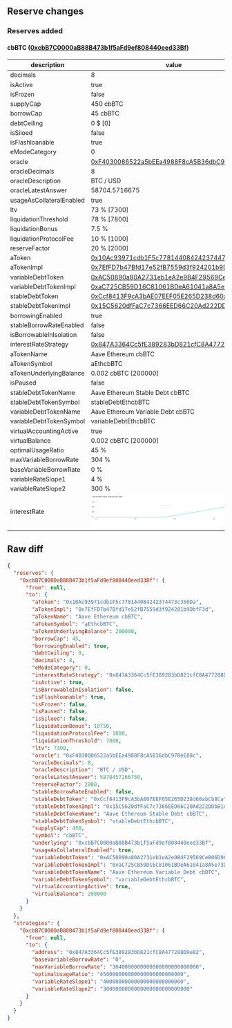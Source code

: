 ## Reserve changes

### Reserves added

#### cbBTC ([0xcbB7C0000aB88B473b1f5aFd9ef808440eed33Bf](https://etherscan.io/address/0xcbB7C0000aB88B473b1f5aFd9ef808440eed33Bf))

| description | value |
| --- | --- |
| decimals | 8 |
| isActive | true |
| isFrozen | false |
| supplyCap | 450 cbBTC |
| borrowCap | 45 cbBTC |
| debtCeiling | 0 $ [0] |
| isSiloed | false |
| isFlashloanable | true |
| eModeCategory | 0 |
| oracle | [0xF4030086522a5bEEa4988F8cA5B36dbC97BeE88c](https://etherscan.io/address/0xF4030086522a5bEEa4988F8cA5B36dbC97BeE88c) |
| oracleDecimals | 8 |
| oracleDescription | BTC / USD |
| oracleLatestAnswer | 58704.5716675 |
| usageAsCollateralEnabled | true |
| ltv | 73 % [7300] |
| liquidationThreshold | 78 % [7800] |
| liquidationBonus | 7.5 % |
| liquidationProtocolFee | 10 % [1000] |
| reserveFactor | 20 % [2000] |
| aToken | [0x10Ac93971cdb1F5c778144084242374473c350Da](https://etherscan.io/address/0x10Ac93971cdb1F5c778144084242374473c350Da) |
| aTokenImpl | [0x7EfFD7b47Bfd17e52fB7559d3f924201b9DbfF3d](https://etherscan.io/address/0x7EfFD7b47Bfd17e52fB7559d3f924201b9DbfF3d) |
| variableDebtToken | [0xAC50890a80A2731eb1eA2e9B4F29569CeB06D960](https://etherscan.io/address/0xAC50890a80A2731eb1eA2e9B4F29569CeB06D960) |
| variableDebtTokenImpl | [0xaC725CB59D16C81061BDeA61041a8A5e73DA9EC6](https://etherscan.io/address/0xaC725CB59D16C81061BDeA61041a8A5e73DA9EC6) |
| stableDebtToken | [0xCcf8413F9cA3bAE07EEF05E265D238d60abCb8Ca](https://etherscan.io/address/0xCcf8413F9cA3bAE07EEF05E265D238d60abCb8Ca) |
| stableDebtTokenImpl | [0x15C5620dfFaC7c7366EED66C20Ad222DDbB1eD57](https://etherscan.io/address/0x15C5620dfFaC7c7366EED66C20Ad222DDbB1eD57) |
| borrowingEnabled | true |
| stableBorrowRateEnabled | false |
| isBorrowableInIsolation | false |
| interestRateStrategy | [0x847A3364Cc5fE389283bD821cfC8A477288D9e82](https://etherscan.io/address/0x847A3364Cc5fE389283bD821cfC8A477288D9e82) |
| aTokenName | Aave Ethereum cbBTC |
| aTokenSymbol | aEthcbBTC |
| aTokenUnderlyingBalance | 0.002 cbBTC [200000] |
| isPaused | false |
| stableDebtTokenName | Aave Ethereum Stable Debt cbBTC |
| stableDebtTokenSymbol | stableDebtEthcbBTC |
| variableDebtTokenName | Aave Ethereum Variable Debt cbBTC |
| variableDebtTokenSymbol | variableDebtEthcbBTC |
| virtualAccountingActive | true |
| virtualBalance | 0.002 cbBTC [200000] |
| optimalUsageRatio | 45 % |
| maxVariableBorrowRate | 304 % |
| baseVariableBorrowRate | 0 % |
| variableRateSlope1 | 4 % |
| variableRateSlope2 | 300 % |
| interestRate | ![ir](/.assets/6554df8148ba17f5ffc961aea7512567c91e2a3d.svg) |


## Raw diff

```json
{
  "reserves": {
    "0xcbB7C0000aB88B473b1f5aFd9ef808440eed33Bf": {
      "from": null,
      "to": {
        "aToken": "0x10Ac93971cdb1F5c778144084242374473c350Da",
        "aTokenImpl": "0x7EfFD7b47Bfd17e52fB7559d3f924201b9DbfF3d",
        "aTokenName": "Aave Ethereum cbBTC",
        "aTokenSymbol": "aEthcbBTC",
        "aTokenUnderlyingBalance": 200000,
        "borrowCap": 45,
        "borrowingEnabled": true,
        "debtCeiling": 0,
        "decimals": 8,
        "eModeCategory": 0,
        "interestRateStrategy": "0x847A3364Cc5fE389283bD821cfC8A477288D9e82",
        "isActive": true,
        "isBorrowableInIsolation": false,
        "isFlashloanable": true,
        "isFrozen": false,
        "isPaused": false,
        "isSiloed": false,
        "liquidationBonus": 10750,
        "liquidationProtocolFee": 1000,
        "liquidationThreshold": 7800,
        "ltv": 7300,
        "oracle": "0xF4030086522a5bEEa4988F8cA5B36dbC97BeE88c",
        "oracleDecimals": 8,
        "oracleDescription": "BTC / USD",
        "oracleLatestAnswer": 5870457166750,
        "reserveFactor": 2000,
        "stableBorrowRateEnabled": false,
        "stableDebtToken": "0xCcf8413F9cA3bAE07EEF05E265D238d60abCb8Ca",
        "stableDebtTokenImpl": "0x15C5620dfFaC7c7366EED66C20Ad222DDbB1eD57",
        "stableDebtTokenName": "Aave Ethereum Stable Debt cbBTC",
        "stableDebtTokenSymbol": "stableDebtEthcbBTC",
        "supplyCap": 450,
        "symbol": "cbBTC",
        "underlying": "0xcbB7C0000aB88B473b1f5aFd9ef808440eed33Bf",
        "usageAsCollateralEnabled": true,
        "variableDebtToken": "0xAC50890a80A2731eb1eA2e9B4F29569CeB06D960",
        "variableDebtTokenImpl": "0xaC725CB59D16C81061BDeA61041a8A5e73DA9EC6",
        "variableDebtTokenName": "Aave Ethereum Variable Debt cbBTC",
        "variableDebtTokenSymbol": "variableDebtEthcbBTC",
        "virtualAccountingActive": true,
        "virtualBalance": 200000
      }
    }
  },
  "strategies": {
    "0xcbB7C0000aB88B473b1f5aFd9ef808440eed33Bf": {
      "from": null,
      "to": {
        "address": "0x847A3364Cc5fE389283bD821cfC8A477288D9e82",
        "baseVariableBorrowRate": "0",
        "maxVariableBorrowRate": "3040000000000000000000000000",
        "optimalUsageRatio": "450000000000000000000000000",
        "variableRateSlope1": "40000000000000000000000000",
        "variableRateSlope2": "3000000000000000000000000000"
      }
    }
  }
}
```